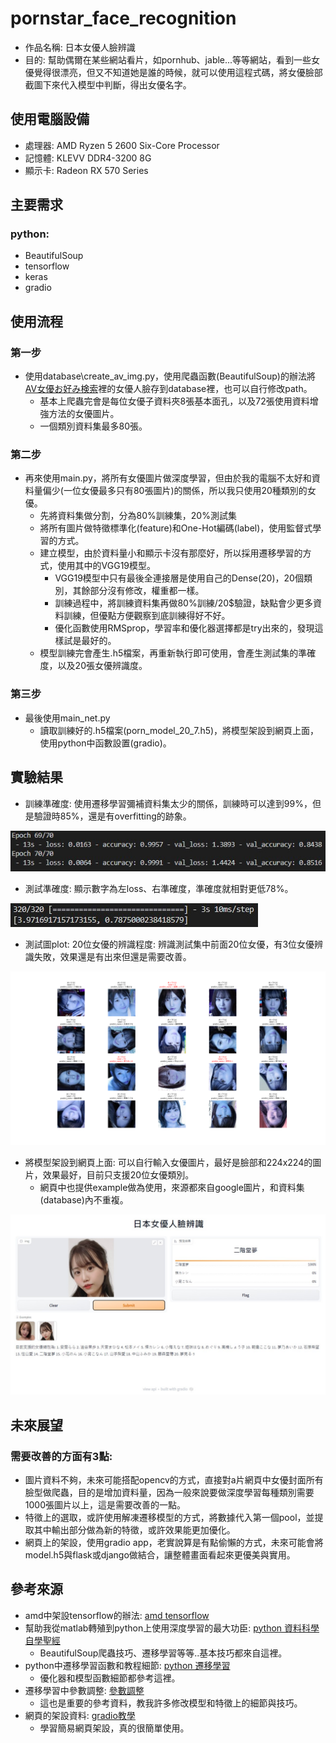 # pornstar_face_recognition

- 作品名稱: 日本女優人臉辨識
- 目的: 幫助偶爾在某些網站看片，如pornhub、jable...等等網站，看到一些女優覺得很漂亮，但又不知道她是誰的時候，就可以使用這程式碼，將女優臉部截圖下來代入模型中判斷，得出女優名字。

## 使用電腦設備

- 處理器: AMD Ryzen 5 2600 Six-Core Processor
- 記憶體: KLEVV DDR4-3200 8G
- 顯示卡: Radeon RX 570 Series

## 主要需求

### python:
- BeautifulSoup
- tensorflow   
- keras
- gradio

## 使用流程

### 第一步
- 使用database\create_av_img.py，使用爬蟲函數(BeautifulSoup)的辦法將[AV女優お好み検索]裡的女優人臉存到database裡，也可以自行修改path。
  - 基本上爬蟲完會是每位女優子資料夾8張基本面孔，以及72張使用資料增強方法的女優圖片。
  - 一個類別資料集最多80張。

### 第二步
- 再來使用main.py，將所有女優圖片做深度學習，但由於我的電腦不太好和資料量偏少(一位女優最多只有80張圖片)的關係，所以我只使用20種類別的女優。
  - 先將資料集做分割，分為80%訓練集，20%測試集
  - 將所有圖片做特徵標準化(feature)和One-Hot編碼(label)，使用監督式學習的方式。
  - 建立模型，由於資料量小和顯示卡沒有那麼好，所以採用遷移學習的方式，使用其中的VGG19模型。
    - VGG19模型中只有最後全連接層是使用自己的Dense(20)，20個類別，其餘部分沒有修改，權重都一樣。
    - 訓練過程中，將訓練資料集再做80%訓練/20$驗證，缺點會少更多資料訓練，但優點方便觀察到底訓練得好不好。
    - 優化函數使用RMSprop，學習率和優化器選擇都是try出來的，發現這樣試是最好的。
  - 模型訓練完會產生.h5檔案，再重新執行即可使用，會產生測試集的準確度，以及20張女優辨識度。
  
### 第三步  
- 最後使用main_net.py
  - 讀取訓練好的.h5檔案(porn_model_20_7.h5)，將模型架設到網頁上面，使用python中函數設置(gradio)。
  
## 實驗結果

- 訓練準確度: 使用遷移學習彌補資料集太少的關係，訓練時可以達到99%，但是驗證時85%，還是有overfitting的跡象。

![訓練準確度]

- 測試準確度: 顯示數字為左loss、右準確度，準確度就相對更低78%。 

![測試準確度] 

- 測試圖plot: 20位女優的辨識程度: 辨識測試集中前面20位女優，有3位女優辨識失敗，效果還是有出來但還是需要改善。

![測試圖plot] 

- 將模型架設到網頁上面: 可以自行輸入女優圖片，最好是臉部和224x224的圖片，效果最好，目前只支援20位女優類別。
  - 網頁中也提供example做為使用，來源都來自google圖片，和資料集(database)內不重複。

![網頁]

## 未來展望
### 需要改善的方面有3點:
- 圖片資料不夠，未來可能搭配opencv的方式，直接對a片網頁中女優封面所有臉型做爬蟲，目的是增加資料量，因為一般來說要做深度學習每種類別需要1000張圖片以上，這是需要改善的一點。
- 特徵上的選取，或許使用解凍遷移模型的方式，將數據代入第一個pool，並提取其中輸出部分做為新的特徵，或許效果能更加優化。
- 網頁上的架設，使用gradio app，老實說算是有點偷懶的方式，未來可能會將model.h5與flask或django做結合，讓整體畫面看起來更優美與實用。

## 參考來源
- amd中架設tensorflow的辦法: [amd tensorflow]
- 幫助我從matlab轉殖到python上使用深度學習的最大功臣: [python 資料科學自學聖經]
  - BeautifulSoup爬蟲技巧、遷移學習等等..基本技巧都來自這裡。
- python中遷移學習函數和教程細節: [python 遷移學習]
  - 優化器和模型函數細節都參考這裡。
- 遷移學習中參數調整: [參數調整]
  - 這也是重要的參考資料，教我許多修改模型和特徵上的細節與技巧。
- 網頁的架設資料: [gradio教學]
  - 學習簡易網頁架設，真的很簡單使用。

<!-- links -->
[AV女優お好み検索]:https://www.okonomi-search.com/
[amd tensorflow]:https://www.youtube.com/watch?v=SDqCE2mwaA4&ab_channel=Btkb
[python 資料科學自學聖經]:https://www.books.com.tw/products/0010923134
[python 遷移學習]:https://keras.io/zh/applications/
[參數調整]:https://www.analyticsvidhya.com/blog/2017/06/transfer-learning-the-art-of-fine-tuning-a-pre-trained-model/
[gradio教學]:https://zhuanlan.zhihu.com/p/556126344

<!-- pictures -->
[訓練準確度]:/train_predict_20_7.jpg
[測試準確度]:/test_predict_20_7.jpg
[測試圖plot]:/test_20_pornstars_7.png
[網頁]:/porn_face_recognition_net.jpg

